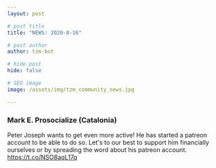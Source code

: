 ```yaml
---
layout: post

# post title
title: "NEWS: 2020-8-16"

# post author
author: tzm-bot

# hide post
hide: false

# SEO image
image: /assets/img/tzm_community_news.jpg

---
```


### Mark E. Prosocialize (Catalonia)

Peter Joseph wants to get even more active! He has started a patreon account to be able to do so. Let's to our best to support him financially ourselves or by spreading the word about his patreon account.   
 https://t.co/NSO8aqL17q  



